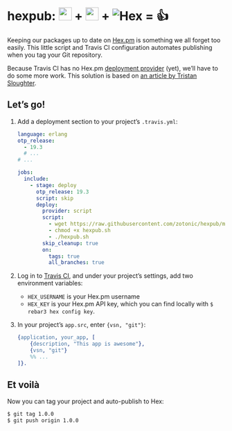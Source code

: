hexpub: <img src="https://git-scm.com/images/logos/downloads/Git-Icon-1788C.png" width="30px" height="30px"> + <img src="https://cdn.travis-ci.com/images/logos/TravisCI-Mascot-1-20feeadb48fc2492ba741d89cb5a5c8a.png" width="30px" height="30px"> + ![Hex](https://avatars3.githubusercontent.com/u/6621265?v=3&s=30) = :+1:
=======

Keeping our packages up to date on [Hex.pm](https://hex.pm) is something we all
forget too easily. This little script and Travis CI configuration automates 
publishing when you tag your Git repository.
 
Because Travis CI has no Hex.pm [deployment provider](https://docs.travis-ci.com/user/deployment/) 
(yet), we’ll have to do some more work. This solution is based on 
[an article by Tristan Sloughter](http://blog.erlware.org/automatic-hex-package-publishing-with-travis-ci/).  

Let’s go!
---------

1. Add a deployment section to your project’s `.travis.yml`:
 
    ```yml
    language: erlang
    otp_release:
      - 19.3
      # ...
    # ...

    jobs:
      include:
        - stage: deploy
          otp_release: 19.3
          script: skip
          deploy:
            provider: script
            script: 
              - wget https://raw.githubusercontent.com/zotonic/hexpub/master/hexpub.sh 
              - chmod +x hexpub.sh 
              - ./hexpub.sh
            skip_cleanup: true
            on:
              tags: true
              all_branches: true
    ```

2. Log in to [Travis CI](https://travis-ci.org), and under your project’s 
   settings, add two environment variables:
   - `HEX_USERNAME` is your Hex.pm username
   - `HEX_KEY` is your Hex.pm API key, which you can find locally with 
      `$ rebar3 hex config key`.

3. In your project’s `app.src`, enter `{vsn, "git"}`:

    ```erlang
    {application, your_app, [
        {description, "This app is awesome"},
        {vsn, "git"}
        %% ...
    ]}.
    ```

Et voilà
--------
  
Now you can tag your project and auto-publish to Hex:

```bash
$ git tag 1.0.0
$ git push origin 1.0.0
```
